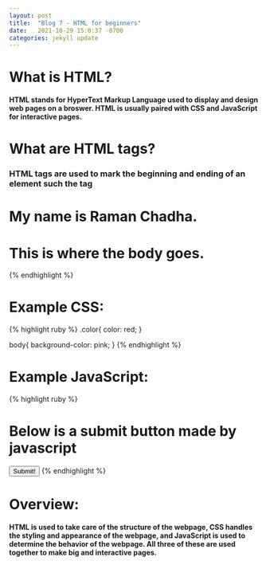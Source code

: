```yaml
---
layout: post
title:  "Blog 7 - HTML for beginners"
date:   2021-10-29 15:0:37 -0700
categories: jekyll update
---
```


# **What is HTML?**
#### HTML stands for HyperText Markup Language used to display and design web pages on a broswer. HTML is usually paired with CSS and JavaScript for interactive pages.

# **What are HTML tags?**
### HTML tags are used to mark the beginning and ending of an element such the tag <title> would be used to define the title of the page.

# **What are HTML attributes?**
#### HTML attributes are information in between the HTML tags that specify further information about an element or section.

# **What is a CSS file and how does it connect with an HTML file?**
#### CSS files are used to style a HTML page as they are used to describe how the HTML code will be displayed on your screen.

# **So far we have talked about the structure and styling of a webpage but how does all the web interactions work?**
#### JavaScript is used for interactive webpages as it allows you to dynamically update content on a webpage. JavaScript can be used with HTML file as well as CSS files.

# **What are the different types of tags used in HTML?**
* "<h1>" - used for headings
* "<h2>" - used for subheadings
* "<h3>" - used for smaller subheadings
* "<title>" - used for the title of a webpage
* "<head>" - used to contain all information related to the webpage.
* "<body>" - used to define the body of the webpage.
* "<html>"- used to indicate the starting and ending of the html page.

# **Example html:**
{% highlight ruby %}
<!DOCTYPE html>

<html>
<head>
    <title>Welcome to my html page</title>
    <h1>My name is Raman Chadha.</h1>
</head>

<body>
    <h1>This is where the body goes.</h1>
</body>
</html>
{% endhighlight %}

# **Example CSS:**
{% highlight ruby %}
.color{
    color: red;
}

body{
    background-color: pink;
}
{% endhighlight %}

# **Example JavaScript:**
{% highlight ruby %}
<!DOCTYPE html>
<html>
<body>

<h1>Below is a submit button made by javascript</h1>
<button type="button" onclick='document.getElementById("demo").innerHTML = "submit button!"'>Submit!</button>

</body>
</html>
{% endhighlight %}

# **Overview:**
#### HTML is used to take care of the structure of the webpage, CSS handles the styling and appearance of the webpage, and JavaScript is used to determine the behavior of the webpage. All three of these are used together to make big and interactive pages. 